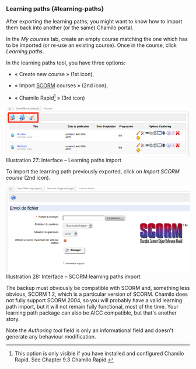 ### Learning paths {#learning-paths}

After exporting the learning paths, you might want to know how to import them back into another (or the same) Chamilo portal.

In the _My courses_ tab, create an empty course matching the one which has to be imported (or re-use an existing course). Once in the course, click _Learning paths_.

In the learning paths tool, you have three options:

*   « Create new course » (1st icon),

*   « Import [SCORM](http://fr.wikipedia.org/wiki/Sharable_Content_Object_Reference_Model) courses » (2nd icon),

*   « Chamilo Rapid[^16] » (3rd icon)

![](../../assets/graficos35.png)Illustration 27: Interface – Learning paths import

To import the learning path previously exported, click on _Import SCORM course_ (2nd icon).

![](../../assets/graficos36.png)Illustration 28: Interface – SCORM learning paths import

The backup must obviously be compatible with SCORM and, something less obvious, SCORM 1.2, which is a particular version of SCORM. Chamilo does not fully support SCORM 2004, so you will probably have a valid learning path import, but it will not remain fully functional, most of the time. Your learning path package can also be AICC compatible, but that&#039;s another story.

Note the _Authoring tool_ field is only an informational field and doesn&#039;t generate any behaviour modification.

[^16]: This option is only visible if you have installed and configured Chamilo Rapid. See Chapter 9.3 Chamilo Rapid.